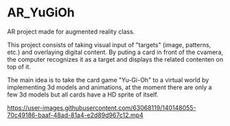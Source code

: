 # AR_YuGiOh
AR project made for augmented reality class.

This project consists of taking visual input of "targets" (image, patterns, etc.) and overlaying digital content.
By puting a card in front of the cvamera, the computer recognizes it as a target and displays the related contenten on top of it.

The main idea is to take the card game "Yu-Gi-Oh" to a virtual world by implementing 3d models and animations, at the moment there are only a few 3d models but all cards have a HD sprite of itself.

https://user-images.githubusercontent.com/63068119/140148055-70c49186-baaf-48ad-81a4-e2d89d967c12.mp4
